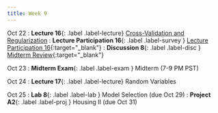 ```yaml
---
title: Week 9
---
```



Oct 22
: **Lecture 16**{: .label .label-lecture} [Cross-Validation and Regularization](lecture/lec16)
: **Lecture Participation 16**{: .label .label-survey } [Lecture Participation 16](https://app.sli.do/event/1miAsRfV3hvpuN6QVBNv8R/embed/polls/58feb615-8a8c-4df0-8a1d-c888fd7c0fc2){:target="_blank"}
: **Discussion 8**{: .label .label-disc } [Midterm Review](https://drive.google.com/file/d/1cCLQbN6Xe0JhoNWrtB5wVp8yz1zSVK1n/view?usp=sharing){:target="_blank"}

Oct 23
: **Midterm Exam**{: .label .label-exam } Midterm (7-9 PM PST)

Oct 24
: **Lecture 17**{: .label .label-lecture} Random Variables


Oct 25
: **Lab 8**{: .label .label-lab }  Model Selection (due Oct 29)
: **Project A2**{: .label .label-proj } Housing II (due Oct 31)